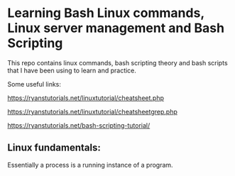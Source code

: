 # Learning Bash Linux commands, Linux server management and Bash Scripting

This repo contains linux commands, bash scripting theory and bash scripts that I have been using to learn and practice.

Some useful links:

https://ryanstutorials.net/linuxtutorial/cheatsheet.php

https://ryanstutorials.net/linuxtutorial/cheatsheetgrep.php

https://ryanstutorials.net/bash-scripting-tutorial/

## Linux fundamentals:
Essentially a process is a running instance of a program.